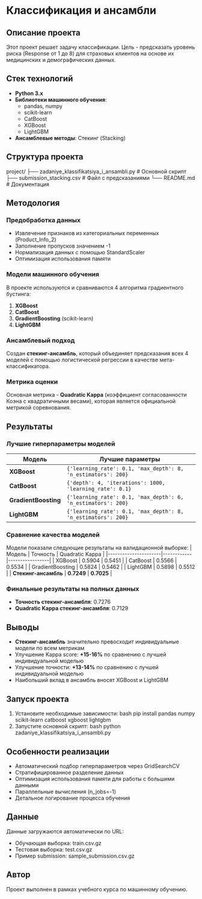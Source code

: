# Классификация и ансамбли

## Описание проекта
Этот проект решает задачу классификации. Цель - предсказать уровень риска (Response от 1 до 8) для страховых клиентов на основе их медицинских и демографических данных.

## Стек технологий
- **Python 3.x**
- **Библиотеки машинного обучения**:
  - pandas, numpy
  - scikit-learn
  - CatBoost
  - XGBoost
  - LightGBM
- **Ансамблевые методы**: Стекинг (Stacking)

## Структура проекта
project/
├── zadaniye_klassifikatsiya_i_ansambli.py  # Основной скрипт
├── submission_stacking.csv                  # Файл с предсказаниями
└── README.md                                # Документация

## Методология

### Предобработка данных
- Извлечение признаков из категориальных переменных (Product_Info_2)
- Заполнение пропусков значением -1
- Нормализация данных с помощью StandardScaler
- Оптимизация использования памяти

### Модели машинного обучения
В проекте используются и сравниваются 4 алгоритма градиентного бустинга:
1. **XGBoost**
2. **CatBoost** 
3. **GradientBoosting** (scikit-learn)
4. **LightGBM**

### Ансамблевый подход
Создан **стекинг-ансамбль**, который объединяет предсказания всех 4 моделей с помощью логистической регрессии в качестве мета-классификатора.

### Метрика оценки
Основная метрика - **Quadratic Kappa** (коэффициент согласованности Коэна с квадратичными весами), которая является официальной метрикой соревнования.

## Результаты

### Лучшие гиперпараметры моделей
| Модель               | Лучшие параметры                                              |
|----------------------|---------------------------------------------------------------|
| **XGBoost**          | `{'learning_rate': 0.1, 'max_depth': 8, 'n_estimators': 200}` |
| **CatBoost**         | `{'depth': 4, 'iterations': 1000, 'learning_rate': 0.1}`      |
| **GradientBoosting** | `{'learning_rate': 0.1, 'max_depth': 6, 'n_estimators': 200}` |
| **LightGBM**         | `{'learning_rate': 0.1, 'max_depth': 8, 'n_estimators': 200}` |

### Сравнение качества моделей
Модели показали следующие результаты на валидационной выборке:
| Модель               | Точность   | Quadratic Kappa |
|----------------------|------------|-----------------|
| XGBoost              | 0.5904     | 0.5451          |
| CatBoost             | 0.5566     | 0.5534          |
| GradientBoosting     | 0.5824     | 0.5462          |
| LightGBM             | 0.5898     | 0.5512          |
| **Стекинг-ансамбль** | **0.7249** | **0.7025**      |

### Финальные результаты на полных данных
- **Точность стекинг-ансамбля**: 0.7276
- **Quadratic Kappa стекинг-ансамбля**: 0.7129

## Выводы
- **Стекинг-ансамбль** значительно превосходит индивидуальные модели по всем метрикам
- Улучшение Kappa score: **+15-16%** по сравнению с лучшей индивидуальной моделью
- Улучшение точности: **+13-14%** по сравнению с лучшей индивидуальной моделью
- Наибольший вклад в ансамбль вносят XGBoost и LightGBM

## Запуск проекта
1. Установите необходимые зависимости:
bash
pip install pandas numpy scikit-learn catboost xgboost lightgbm
2. Запустите основной скрипт:
bash
python zadaniye_klassifikatsiya_i_ansambli.py

## Особенности реализации
- Автоматический подбор гиперпараметров через GridSearchCV
- Стратифицированное разделение данных 
- Оптимизация использования памяти для работы с большими данными
- Параллельные вычисления (n_jobs=-1)
- Детальное логирование процесса обучения

## Данные
Данные загружаются автоматически по URL:
- Обучающая выборка: train.csv.gz
- Тестовая выборка: test.csv.gz
- Пример submission: sample_submission.csv.gz

## Автор
Проект выполнен в рамках учебного курса по машинному обучению.
